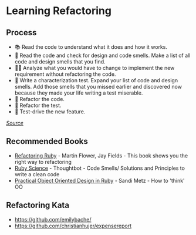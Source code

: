# Learning Refactoring

## Process

- 📚 Read the code to understand what it does and how it works.
- 🦨 Read the code and check for design and code smells. Make a list of all code and design smells that you find.
- 🧑‍🔬 Analyze what you would have to change to implement the new requirement without refactoring the code.
- 🧪 Write a characterization test. Expand your list of code and design smells. Add those smells that you missed earlier and discovered now because they made your life writing a test miserable.
- 🔧 Refactor the code.
- 🔧 Refactor the test.
- 👼 Test-drive the new feature.

*[Source](https://github.com/christianhujer/expensereport/tree/solutions?tab=readme-ov-file#process)*


## Recommended Books
- [Refactoring Ruby](https://www.amazon.com/Refactoring-Ruby-Addison-Wesley-Professional/dp/0321984137) - Martin Flower, Jay Fields - This book shows you the right way to refactoring
- [Ruby Science](https://github.com/thoughtbot/ruby-science) - Thoughtbot - Code Smells/ Solutions and Principles to write a clean code
- [Practical Object Oriented Design in Ruby](https://www.poodr.com/) - Sandi Metz - How to 'think' OO

## Refactoring Kata

- https://github.com/emilybache/
- https://github.com/christianhujer/expensereport
